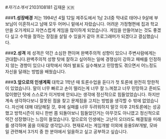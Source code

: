#_자기소개서_
2103108181 김재윤 :kr:

###__1.성장배경__
저는 1994년 4월 12일 제주도에서 1남 2녀중 막내로 태어나 9살에 부보님이 이혼하시고 남매 모두 어머니 밑에서 자랐습니다. 어려운 가정형편에 집과 학교만을 오가게되고 자연스럽게 게임을 많이하게 되었습니다. 게임을 만들어보는 것도 좋겠다 싶고 수학을 잘하는 장점을 살릴 수 있을거 같아 프로그래머가 되겠다고 결심했습니다.

###__2.성격__
제 성격은 약간 소심한 편이며 완벽주의적 성향이 있으나 주변사람에게는 관대합니다.완벽주의적 성향 탓에 잘하고 싶어하는 일에 경쟁심이 강하고 패배를 인정하지 않는 경향이 있으나 대학에서 여러 발표도 실수해보고 민망함도 겪으면서 어느정도 자신을 달래는 방법을 배웠습니다.

###__3.앞으로의 인생계획__
대학교 1학년 때 토론수업을 듣다가 첫 토론에 완전히 망한적이 있었습니다. 말이 너무 빠르고 손이 떨리는게 너무 잘 느껴졌고 너무 민망하고 준비도 많이했던 탓에 스스로가 이거밖에 안되냐는 생각에 정신적으로 힘들었었습니다. 하지만 계속 생각하다보니 잘못된 점을 찾고 문제점을 고치는 방법을 생각할 수 밖에 없었습니다. 자신에 대해 대담해질 것, 후에 실패를 너무 두려워하지 말것 이후 2차토론에는 성공했고 방학시즌이 되니 한번 쯤 되돌아보니 힘들었던거는 아무것도 아니였고 정신적으로 약간 성장했다는 느낌이 들었습니다. 앞으로의 인생에는 고난이 오더라도 해결됬을 미래를 생각하며 꿈을 이뤄갈 생각입니다.
현재로서는 게임개발 이외에 응용SW개발, 모바일 관련해서 3가지 중 한 분야에서 일을하고 싶고 공부하고 싶습니다.
